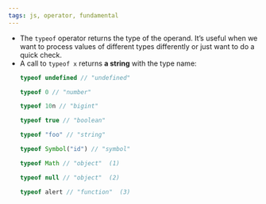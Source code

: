 ```yaml
---
tags: js, operator, fundamental
---
```


- The `typeof` operator returns the type of the operand. It’s useful when we want to process values of different types differently or just want to do a quick check.
- A call to `typeof x` returns **a string** with the type name:
	```js
	typeof undefined // "undefined"
	
	typeof 0 // "number"
	
	typeof 10n // "bigint"
	
	typeof true // "boolean"
	
	typeof "foo" // "string"
	
	typeof Symbol("id") // "symbol"
	
	typeof Math // "object"  (1)
	
	typeof null // "object"  (2)
	
	typeof alert // "function"  (3)
	```